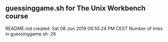 ## guessinggame.sh for The Unix Workbench course
README.md created: Sat 08 Jun 2019 08:55:24 PM CEST
Number of lines in guessinggame.sh: 28
